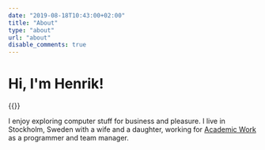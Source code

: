 ```yaml
---
date: "2019-08-18T10:43:00+02:00"
title: "About"
type: "about"
url: "about"
disable_comments: true
---
```


# Hi, I'm Henrik!

{{<post-image image="henrik-1.jpg" width="400" alt="Bald guy smiling" />}}

I enjoy exploring computer stuff for business and pleasure. I live in Stockholm, Sweden with a wife and a daughter, working for [Academic Work][1] as a programmer and team manager.


[1]: https://www.aw.com/
[2]: /there-are-only-temporary-solutions/
[3]: /how-i-tackled-parental-leave-boredom-with-code/
